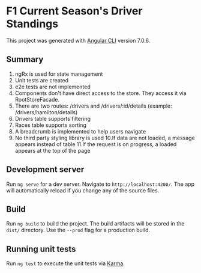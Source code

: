 # F1 Current Season's Driver Standings

This project was generated with [Angular CLI](https://github.com/angular/angular-cli) version 7.0.6.

## Summary
1. ngRx is used for state management
2. Unit tests are created
3. e2e tests are not implemented
4. Components don't have direct access to the store. They access it via RootStoreFacade.
5. There are two routes: /drivers and /drivers/:id/details (example: /drivers/hamilton/details)
6. Drivers table supports filtering 
7. Races table supports sorting
8. A breadcrumb is implemented to help users navigate 
9. No third party styling library is used
10.If data are not loaded, a message appears instead of table
11.If the request is on progress, a loaded appears at the top of the page

## Development server

Run `ng serve` for a dev server. Navigate to `http://localhost:4200/`. The app will automatically reload if you change any of the source files.

## Build

Run `ng build` to build the project. The build artifacts will be stored in the `dist/` directory. Use the `--prod` flag for a production build.

## Running unit tests

Run `ng test` to execute the unit tests via [Karma](https://karma-runner.github.io).
